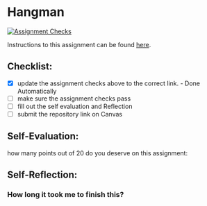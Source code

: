 Hangman
=====================
[![Assignment Checks](https://github.com/it3049c-fall22-henderson/hangman-willi6m7/actions/workflows/classroom.yml/badge.svg)](https://github.com/it3049c-fall22-henderson/hangman-willi6m7/actions/workflows/classroom.yml)

Instructions to this assignment can be found [here](#).

## Checklist:
- [x] update the assignment checks above to the correct link. - Done Automatically
- [ ] make sure the assignment checks pass
- [ ] fill out the self evaluation and Reflection
- [ ] submit the repository link on Canvas

## Self-Evaluation:

how many points out of 20 do you deserve on this assignment:

## Self-Reflection:

### How long it took me to finish this?
